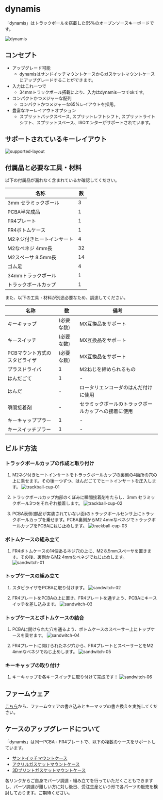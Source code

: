 # dynamis
「dynamis」はトラックボールを搭載した65%のオープンソースキーボードです。

![dynamis](https://github.com/bbrfkr/dynamis-keyboard/blob/images/images/sandwitch-dynamis.jpg?raw=true)

## コンセプト
- アップグレード可能
    - dynamisはサンドイッチマウントケースからガスケットマウントケースにアップグレードすることができます。
- 入力はこれ一つで 
    - 34mmトラックボール搭載により、入力はdynamis一つでokです。
- コンパクトかつメジャーな配列
    - コンパクトかつメジャーな65%レイアウトを採用。
- 豊富なキーレイアウトオプション
    - スプリットバックスペース, スプリットレフトシフト, スプリットライトシフト、スプリットスペース、ISOエンターがサポートされています。

## サポートされているキーレイアウト
![supported-layout](https://github.com/bbrfkr/dynamis-keyboard/blob/images/images/supported-layout.png?raw=true)

## 付属品と必要な工具・材料
以下の付属品が漏れなく含まれているか確認してください。

|名称|数|
|---|---|
|3mm セラミックボール|3|
|PCBA半完成品|1|
|FR4プレート|1|
|FR4ボトムケース|1|
|M2ネジ付きヒートインサート|4|
|M2なべネジ 4mm長|32|
|M2スペーサ 8.5mm長|14|
|ゴム足|4|
|34mmトラックボール|1|
|トラックボールカップ|1|

また、以下の工具・材料が別途必要なため、調達してください。

|名称|数|備考|
|---|---|---|
|キーキャップ|(必要な数)|MX互換品をサポート|
|キースイッチ|(必要な数)|MX互換品をサポート|
|PCBマウント方式のスタビライザ|(必要な数)|MX互換品をサポート|
|プラスドライバ|1|M2ねじを締められるもの|
|はんだごて|1|-|
|はんだ|-|ロータリエンコーダのはんだ付けに使用|
|瞬間接着剤|-|セラミックボールのトラックボールカップへの接着に使用|
|キーキャッププラー|1|-|
|キースイッチプラー|1|-|

## ビルド方法
### トラックボールカップの作成と取り付け
1. M2ネジ付きヒートインサートをトラックボールカップの裏側の4箇所の穴の上に乗せます。その後一つずつ、はんだごてでヒートインサートを圧入します。
    ![trackball-cup-01](https://github.com/bbrfkr/dynamis-keyboard/blob/images/images/trackball-cup-01.jpg?raw=true)

2. トラックボールカップ内部のくぼみに瞬間接着剤をたらし、3mm セラミックボール3つをそれぞれ接着します。
    ![trackball-cup-02](https://github.com/bbrfkr/dynamis-keyboard/blob/images/images/trackball-cup-02.jpg?raw=true)

3. PCBA表側(部品が実装されていない面)のトラックボールセンサ上にトラックボールカップを乗せます。PCBA裏側からM2 4mmなべネジでトラックボールカップをPCBAにねじ止めします。
    ![trackball-cup-03](https://github.com/bbrfkr/dynamis-keyboard/blob/images/images/trackball-cup-03.jpg?raw=true)

### ボトムケースの組み立て
1. FR4ボトムケースの14個あるネジ穴の上に、M2 8.5mmスペーサを置きます。その後、裏側からM2 4mmなべネジでねじ止めします。
    ![sandwitch-01](https://github.com/bbrfkr/dynamis-keyboard/blob/images/images/sandwitch-01.jpg?raw=true)

### トップケースの組み立て
1. スタビライザをPCBAに取り付けます。
    ![sandwitch-02](https://github.com/bbrfkr/dynamis-keyboard/blob/images/images/sandwitch-02.jpg?raw=true)

1. FR4プレートをPCBAの上に置き、FR4プレートを通すよう、PCBAにキースイッチを差し込みます。
    ![sandwitch-03](https://github.com/bbrfkr/dynamis-keyboard/blob/images/images/sandwitch-03.jpg?raw=true)

### トップケースとボトムケースの結合
1. PCBAに開けられた穴を通るよう、ボトムケースのスペーサー上にトップケースを乗せます。
    ![sandwitch-04](https://github.com/bbrfkr/dynamis-keyboard/blob/images/images/sandwitch-04.jpg?raw=true)

1. FR4プレートに開けられたネジ穴から、FR4プレートとスペーサーとをM2 4mmなべネジでねじ止めします。
    ![sandwitch-05](https://github.com/bbrfkr/dynamis-keyboard/blob/images/images/sandwitch-05.jpg?raw=true)

### キーキャップの取り付け
1. キーキャップを各キースイッチに取り付けて完成です！
    ![sandwitch-06](https://github.com/bbrfkr/dynamis-keyboard/blob/images/images/sandwitch-06.jpg?raw=true)

## ファームウェア
[こちら](https://github.com/bbrfkr/dynamis-keyboard/blob/main/README-jp-firmware.md)から、ファームウェアの書き込みとキーマップの書き換えを実施してください。

## ケースのアップグレードについて
「dynamis」は同一PCBA・FR4プレートで、以下の複数のケースをサポートしています。

- [サンドイッチマウントケース](https://github.com/bbrfkr/dynamis-keyboard/tree/main/case/sandwitch)
- [アクリルガスケットマウントケース](https://github.com/bbrfkr/dynamis-keyboard/tree/main/case/acrylic)
- [3Dプリントガスケットマウントケース](https://github.com/bbrfkr/dynamis-keyboard/tree/main/case/3dp)

各リンクからご自身でパーツ調達・組み立てを行っていただくこともできますし、パーツ調達が難しい方に対し後日、受注生産という形で各パーツの販売を検討しております。ご期待ください。

